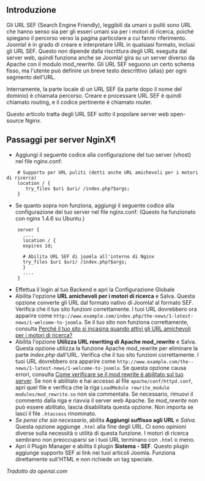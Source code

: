 <!-- Filename: Enabling_Search_Engine_Friendly_(SEF)_URLs_on_Nginx / Display title: URL SEF su Nginx -->

## Introduzione

Gli URL SEF (Search Engine Friendly), leggibili da umani o puliti sono URL che hanno senso sia per gli esseri umani sia per i motori di ricerca, poiché spiegano il percorso verso la pagina particolare a cui fanno riferimento. Joomla! è in grado di creare e interpretare URL in qualsiasi formato, inclusi gli URL SEF. Questo non dipende dalla riscrittura degli URL eseguita dal server web, quindi funziona anche se Joomla! gira su un server diverso da Apache con il modulo mod_rewrite. Gli URL SEF seguono un certo schema fisso, ma l'utente può definire un breve testo descrittivo (alias) per ogni segmento dell'URL.

Internamente, la parte locale di un URL SEF (la parte dopo il nome del dominio) è chiamata percorso. Creare e processare URL SEF è quindi chiamato routing, e il codice pertinente è chiamato router.

Questo articolo tratta degli URL SEF sotto il popolare server web open-source Nginx.

## Passaggi per server NginX¶

- Aggiungi il seguente codice alla configurazione del tuo server (vhost) nel file nginx.conf:

```
    # Supporto per URL puliti (detti anche URL amichevoli per i motori di ricerca)
    location / {
       try_files $uri $uri/ /index.php?$args;
    }
```
- Se quanto sopra non funziona, aggiungi il seguente codice alla configurazione del tuo server nel file nginx.conf: (Questo ha funzionato con nginx 1.4.6 su Ubuntu.)
```
    server {
      ....
      location / {
      expires 1d;

      # Abilita URL SEF di joomla all'interno di Nginx
      try_files $uri $uri/ /index.php?$args;
      }
      ....
    }
```
- Effettua il login al tuo Backend e apri la Configurazione Globale
- Abilita l'opzione **URL amichevoli per i motori di ricerca** e Salva. Questa opzione converte gli URL dal formato nativo di Joomla! al formato SEF. Verifica che il tuo sito funzioni correttamente. I tuoi URL dovrebbero ora apparire come `http://www.example.com/index.php/the-­news/1-­latest­-news/1­-welcome­-to­-joomla`. Se il tuo sito non funziona correttamente, consulta [Perché il tuo sito si incasina quando attivi gli URL amichevoli per i motori di ricerca?](https://docs.joomla.org/Why_does_your_site_get_messed_up_when_you_turn_on_SEF_(Search_Engine_Friendly_URLs)%3F)
- Abilita l'opzione **Utilizza URL rewriting di Apache mod_rewrite** e Salva. Questa opzione utilizza la funzione Apache mod_rewrite per eliminare la parte *index.php* dall'URL. Verifica che il tuo sito funzioni correttamente. I tuoi URL dovrebbero ora apparire come `http://www.example.com/the-­news/1­-latest-­news/1-­welcome-­to­-joomla`. Se questa opzione causa errori, consulta [Come verificare se il mod rewrite è abilitato sul tuo server](https://docs.joomla.org/How_to_check_if_mod_rewrite_is_enabled_on_your_server). Se non è abilitato e hai accesso al file `apache/conf/httpd.conf`, apri quel file e verifica che la riga `LoadModule rewrite_module modules/mod_rewrite.so` non sia commentata. Se necessario, rimuovi il commento dalla riga e riavvia il server web Apache. Se *mod_rewrite* non può essere abilitato, lascia disabilitata questa opzione. Non importa se lasci il file `.htaccess` rinominato.
- *Se pensi che sia necessario*, abilita **Aggiungi suffisso agli URL** e *Salva*. Questa opzione aggiunge `.html` alla fine degli URL. Ci sono opinioni diverse sulla necessità o utilità di questa funzione. I motori di ricerca sembrano non preoccuparsi se i tuoi URL terminano con `.html` o meno.
- Apri il Plugin Manager e abilita il plugin **Sistema - SEF**. Questo plugin aggiunge supporto SEF ai link nei tuoi articoli Joomla. Funziona direttamente sull'HTML e non richiede un tag speciale.

*Tradotto da openai.com*

